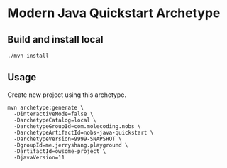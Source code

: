 # Modern Java Quickstart Archetype

## Build and install local

```shell
./mvn install
```

## Usage

Create new project using this archetype.

```shell
mvn archetype:generate \
  -DinteractiveMode=false \
  -DarchetypeCatalog=local \
  -DarchetypeGroupId=com.molecoding.nobs \
  -DarchetypeArtifactId=nobs-java-quickstart \
  -DarchetypeVersion=9999-SNAPSHOT \
  -DgroupId=me.jerryshang.playground \
  -DartifactId=owsome-project \
  -DjavaVersion=11
```
